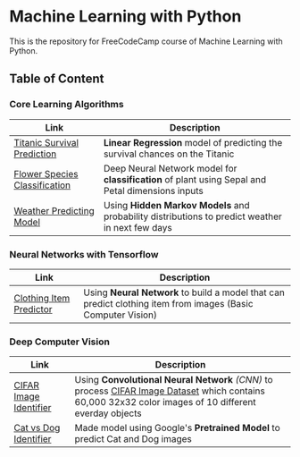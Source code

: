 # Machine Learning with Python
This is the repository for FreeCodeCamp course of Machine Learning with Python.

## Table of Content

### Core Learning Algorithms
| Link | Description|
| --- | --- |
| [Titanic Survival Prediction](Titanic_Survival_Prediction-Linear-Regression/titanic_survival_prediction.ipynb) | **Linear Regression** model of predicting the survival chances on the Titanic |
| [Flower Species Classification](Flower_Species_Classification/flower_species_classification.ipynb) | Deep Neural Network model for **classification** of plant using Sepal and Petal dimensions inputs|
| [Weather Predicting Model](Weather_Predicting_Model/Weathing_Predicting_Model.ipynb) | Using **Hidden Markov Models** and probability distributions to predict weather in next few days |
### Neural Networks with Tensorflow
| Link | Description|
| --- | --- |
| [Clothing Item Predictor](Clothing_Image_Predictor/Clothing_Image_Predictor.ipynb) | Using **Neural Network** to build a model that can predict clothing item from images (Basic Computer Vision) |

### Deep Computer Vision
| Link | Description|
| --- | --- |
|[CIFAR Image Identifier](CIFAR_Image_Identifier/CIFAR_Image_Identifier.ipynb)|Using **Convolutional Neural Network** *(CNN)* to process [CIFAR Image Dataset](https://www.cs.toronto.edu/~kriz/cifar.html) which  contains 60,000 32x32 color images of 10 different everday objects |
|[Cat vs Dog Identifier](Cat_vs_Dog_Identifier/Cat_vs_Dog_Identifier.ipynb) | Made model using Google's **Pretrained Model** to predict Cat and Dog images |

